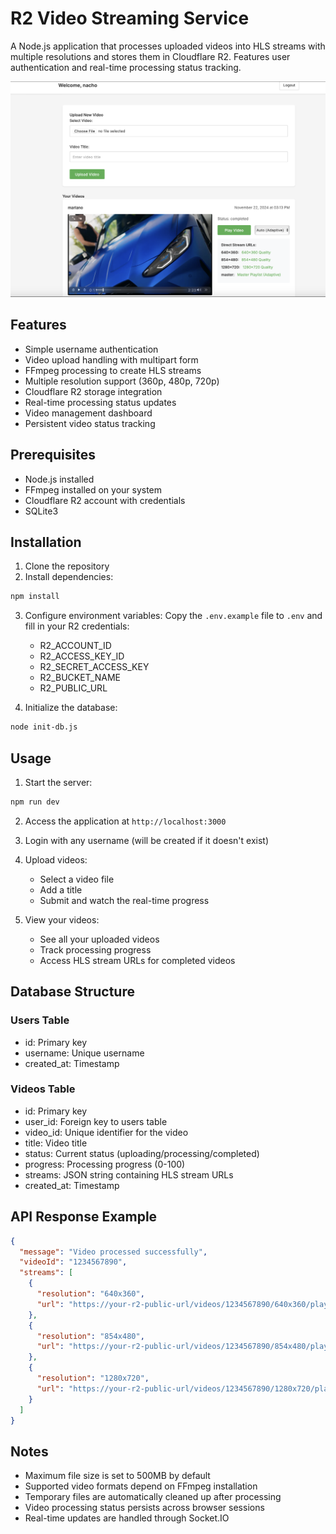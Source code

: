 # R2 Video Streaming Service

A Node.js application that processes uploaded videos into HLS streams with multiple resolutions and stores them in Cloudflare R2. Features user authentication and real-time processing status tracking.

![Screenshot of the Video Management Dashboard](./screenshot.png)

## Features

- Simple username authentication
- Video upload handling with multipart form
- FFmpeg processing to create HLS streams
- Multiple resolution support (360p, 480p, 720p)
- Cloudflare R2 storage integration
- Real-time processing status updates
- Video management dashboard
- Persistent video status tracking

## Prerequisites

- Node.js installed
- FFmpeg installed on your system
- Cloudflare R2 account with credentials
- SQLite3

## Installation

1. Clone the repository
2. Install dependencies:
```bash
npm install
```

3. Configure environment variables:
   Copy the `.env.example` file to `.env` and fill in your R2 credentials:
   - R2_ACCOUNT_ID
   - R2_ACCESS_KEY_ID
   - R2_SECRET_ACCESS_KEY
   - R2_BUCKET_NAME
   - R2_PUBLIC_URL

4. Initialize the database:
```bash
node init-db.js
```

## Usage

1. Start the server:
```bash
npm run dev
```

2. Access the application at `http://localhost:3000`

3. Login with any username (will be created if it doesn't exist)

4. Upload videos:
   - Select a video file
   - Add a title
   - Submit and watch the real-time progress

5. View your videos:
   - See all your uploaded videos
   - Track processing progress
   - Access HLS stream URLs for completed videos

## Database Structure

### Users Table
- id: Primary key
- username: Unique username
- created_at: Timestamp

### Videos Table
- id: Primary key
- user_id: Foreign key to users table
- video_id: Unique identifier for the video
- title: Video title
- status: Current status (uploading/processing/completed)
- progress: Processing progress (0-100)
- streams: JSON string containing HLS stream URLs
- created_at: Timestamp

## API Response Example

```json
{
  "message": "Video processed successfully",
  "videoId": "1234567890",
  "streams": [
    {
      "resolution": "640x360",
      "url": "https://your-r2-public-url/videos/1234567890/640x360/playlist.m3u8"
    },
    {
      "resolution": "854x480",
      "url": "https://your-r2-public-url/videos/1234567890/854x480/playlist.m3u8"
    },
    {
      "resolution": "1280x720",
      "url": "https://your-r2-public-url/videos/1234567890/1280x720/playlist.m3u8"
    }
  ]
}
```

## Notes

- Maximum file size is set to 500MB by default
- Supported video formats depend on FFmpeg installation
- Temporary files are automatically cleaned up after processing
- Video processing status persists across browser sessions
- Real-time updates are handled through Socket.IO
